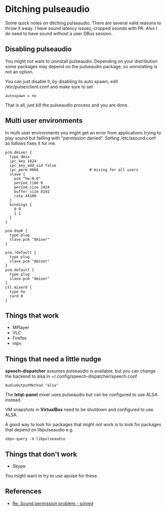 # Ditching pulseaudio

Some quick notes on ditching pulseaudio. There are several valid reasons to throw it away. I have sound latency issues, cropped sounds with PA. Also I do need to have sound without a user DBus session.

## Disabling pulseaudio

You might not want to uninstall pulseaudio. Depending on your distribution some packages may depend on the pulseaudio package, so uninstalling is not an option.

You can just disable it, by disabling its auto spawn, edit /etc/pulse/client.conf and make sure to set 

    autospawn = no

That is all, just kill the pulseaudio process and you are done.

## Multi user environments

In multi user environments you might get an error from applications trying to play sound but failling with "permission denied". Setting /etc/asound.conf as follows fixes it for me.

    pcm.dmixer {
      type dmix
      ipc_key 1024
      ipc_key_add_uid false
      ipc_perm 0666                       # mixing for all users
      slave {
        pcm "hw:0,0"
        period_time 0
        period_size 1024
        buffer_size 8192
        rate 44100
      }
      bindings {
        0 0
        1 1
      }
    }
    
    pcm.dsp0 {
      type plug
      slave.pcm "dmixer"
    }
    
    pcm.!default {
      type plug
      slave.pcm "dmixer"
    }
    pcm.default {
      type plug
      slave.pcm "dmixer"
    }
    ctl.mixer0 {
      type hw
      card 0
    }

## Things that work

- MPlayer
- VLC
- Firefox
- mpv

## Things that need a little nudge

**speech-dispatcher** assumes pulseaudio is available, but you can change the backend to alsa in ~/.config/speech-dispatcher/speech.conf

    AudioOutputMethod "alsa"

The **lxtqt-panel** mixer uses pulseaudio but can be configured to use ALSA instead.

VM snapshots in **VirtualBox** need to be shutdown and configured to use ALSA.

A good way to look for packages that might not work is to look for packages that depend on libpulseaudio e.g.

    xbps-query -X libpulseaudio

## Things that don't work

- Skype

You might want to try to use apulse for these.

## References

- [Re: Sound permission problem - solved](https://www.redhat.com/archives/rhl-list/2007-November/msg05220.html)

